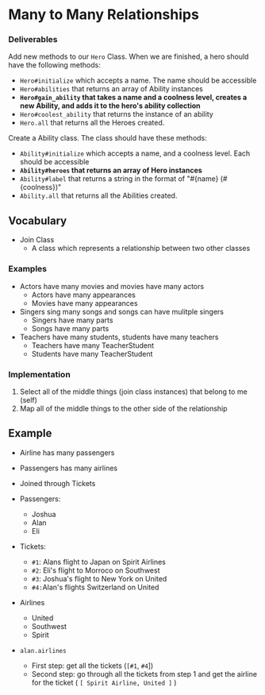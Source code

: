 # Many to Many Relationships

### Deliverables

Add new methods to our `Hero` Class. When we are finished, a hero should have the following methods:
* `Hero#initialize` which accepts a name. The name should be accessible
* `Hero#abilities` that returns an array of Ability instances
* **`Hero#gain_ability` that takes a name and a coolness level, creates a new Ability, and adds it to the hero's ability collection**
* `Hero#coolest_ability` that returns the instance of an ability
* `Hero.all` that returns all the Heroes created.

Create a Ability class. The class should have these methods:
* `Ability#initialize` which accepts a name, and a coolness level. Each should be accessible
* **`Ability#heroes` that returns an array of Hero instances**
* `Ability#label` that returns a string in the format of "#{name} (#{coolness})"
* `Ability.all` that returns all the Abilities created.



## Vocabulary

* Join Class
  * A class which represents a relationship between two other classes

### Examples

* Actors have many movies and movies have many actors
  * Actors have many appearances 
  * Movies have many appearances
* Singers sing many songs and songs can have mulitple singers
  * Singers have many parts
  * Songs have many parts
* Teachers have many students, students have many teachers
  * Teachers have many TeacherStudent
  * Students have many TeacherStudent



### Implementation

1. Select all of the middle things (join class instances) that belong to me (self)
2. Map all of the middle things to the other side of the relationship





## Example

* Airline has many passengers
* Passengers has many airlines
* Joined through Tickets



* Passengers:
  * Joshua
  * Alan
  * Eli
* Tickets:
  * `#1`: Alans flight to Japan on Spirit Airlines
  * `#2`: Eli's flight to Morroco on Southwest
  * `#3`: Joshua's flight to New York on United
  * `#4:`Alan's flights Switzerland on United
* Airlines
  * United
  * Southwest
  * Spirit



* `alan.airlines`
  * First step: get all the tickets (`[#1`, `#4`])
  * Second step: go through all the tickets from step 1 and get the airline for the ticket ( `[ Spirit Airline, United ]` )

















